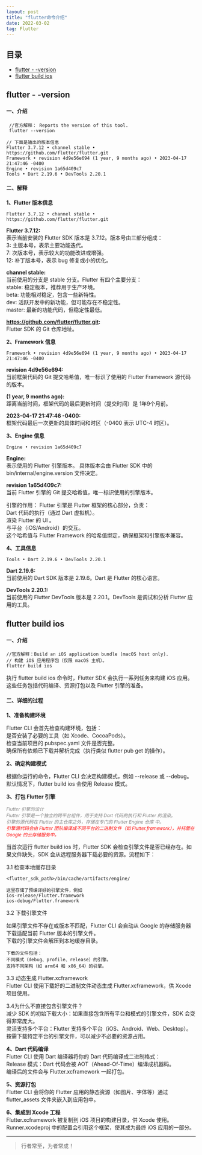 ```yaml
---
layout: post
title: "flutter命令介绍"
date: 2022-03-02
tag: Flutter
---
```


## 目录
- [flutter - -version](#content1)
- [flutter build ios](#content2)


## <a id="content1">flutter - -version</a>

#### **一、介绍**   
```text
 //官方解释： Reports the version of this tool.
 flutter --version   
 
// 下面是输出的版本信息    
Flutter 3.7.12 • channel stable • https://github.com/flutter/flutter.git
Framework • revision 4d9e56e694 (1 year, 9 months ago) • 2023-04-17 21:47:46 -0400
Engine • revision 1a65d409c7
Tools • Dart 2.19.6 • DevTools 2.20.1
```

#### **二、解释**
**1、Flutter 版本信息**    
```text
Flutter 3.7.12 • channel stable • https://github.com/flutter/flutter.git
```
**Flutter 3.7.12:**       
表示当前安装的 Flutter SDK 版本是 3.7.12。版本号由三部分组成：   
3: 主版本号，表示主要功能迭代。   
7: 次版本号，表示较大的功能改进或增强。   
12: 补丁版本号，表示 bug 修复或小的优化。    

**channel stable:**       
当前使用的分支是 stable 分支。Flutter 有四个主要分支：   
stable: 稳定版本，推荐用于生产环境。    
beta: 功能相对稳定，包含一些新特性。   
dev: 活跃开发中的新功能，但可能存在不稳定性。    
master: 最新的功能代码，但稳定性最低。      

**https://github.com/flutter/flutter.git:**         
Flutter SDK 的 Git 仓库地址。    

**2、Framework 信息**    
```text
Framework • revision 4d9e56e694 (1 year, 9 months ago) • 2023-04-17 21:47:46 -0400
```
**revision 4d9e56e694:**     
当前框架代码的 Git 提交哈希值，唯一标识了使用的 Flutter Framework 源代码的版本。     

**(1 year, 9 months ago):**    
距离当前时间，框架代码的最后更新时间（提交时间）是 1年9个月前。    

**2023-04-17 21:47:46 -0400:**    
框架代码最后一次更新的具体时间和时区（-0400 表示 UTC-4 时区）。     


**3、Engine 信息**    
```text
Engine • revision 1a65d409c7
```
**Engine:**        
表示使用的 Flutter 引擎版本。
具体版本会由 Flutter SDK 中的 bin/internal/engine.version 文件决定。    

**revision 1a65d409c7:**    
当前 Flutter 引擎的 Git 提交哈希值，唯一标识使用的引擎版本。     

引擎的作用： Flutter 引擎是 Flutter 框架的核心部分，负责：      
Dart 代码的执行（通过 Dart 虚拟机）。         
渲染 Flutter 的 UI 。      
与平台（iOS/Android）的交互。        
这个哈希值与 Flutter Framework 的哈希值绑定，确保框架和引擎版本兼容。      

**4、工具信息**     
```text
Tools • Dart 2.19.6 • DevTools 2.20.1
```
**Dart 2.19.6:**    
当前使用的 Dart SDK 版本是 2.19.6。Dart 是 Flutter 的核心语言。     

**DevTools 2.20.1:**      
当前使用的 Flutter DevTools 版本是 2.20.1。DevTools 是调试和分析 Flutter 应用的工具。     


## <a id="content2">flutter build ios</a>

#### **一、介绍**

```text
//官方解释：Build an iOS application bundle (macOS host only).
// 构建 iOS 应用程序包（仅限 macOS 主机）。
flutter build ios
```

执行 flutter build ios 命令时，Flutter SDK 会执行一系列任务来构建 iOS 应用。这些任务包括代码编译、资源打包以及 Flutter 引擎的准备。

#### **二、详细的过程**    

**1、准备构建环境**    

Flutter CLI 会首先检查构建环境，包括：   
是否安装了必要的工具（如 Xcode、CocoaPods）。    
检查当前项目的 pubspec.yaml 文件是否完整。    
确保所有依赖已下载并解析完成（执行类似 flutter pub get 的操作）。    

**2、确定构建模式**     

根据你运行的命令，Flutter CLI 会决定构建模式，例如 --release 或 --debug。    
默认情况下，flutter build ios 会使用 Release 模式。   

**3、打包 Flutter 引擎**    

<span style="color:gray;font-size:12px;font-style:italic;">Flutter 引擎的设计<br>
Flutter 引擎是一个独立的跨平台组件，用于支持 Dart 代码的执行和 Flutter 的渲染。<br>
引擎的源代码在 Flutter 的主仓库之外，存储在专门的 Flutter Engine 仓库 中。</span><br>
<span style="color:red;font-size:12px;font-style:italic;">引擎源代码会由 Flutter 团队编译成不同平台的二进制文件（如 Flutter.framework），并托管在 Google 的云存储服务中。</span>

当首次运行 flutter build ios 时，Flutter SDK 会检查引擎文件是否已经存在。如果文件缺失，SDK 会从远程服务器下载必要的资源。流程如下：

3.1 检查本地缓存目录   
```text
<flutter_sdk_path>/bin/cache/artifacts/engine/

这里存储了预编译好的引擎文件，例如
ios-release/Flutter.framework
ios-debug/Flutter.framework
```

3.2 下载引擎文件

如果引擎文件不存在或版本不匹配，Flutter CLI 会自动从 Google 的存储服务器下载适配当前 Flutter 版本的引擎文件。     
下载的引擎文件会解压到本地缓存目录。    

```text
下载的文件包括：
不同模式（debug、profile、release）的引擎。
支持不同架构（如 arm64 和 x86_64）的引擎。
```
3.3 动态生成 Flutter.xcframework    
Flutter CLI 使用下载好的二进制文件动态生成 Flutter.xcframework，供 Xcode 项目使用。    

3.4为什么不直接包含引擎文件？    
减少 SDK 的初始下载大小：如果直接包含所有平台和模式的引擎文件，SDK 会变得非常庞大。        
灵活支持多个平台：Flutter 支持多个平台（iOS、Android、Web、Desktop）。按需下载特定平台的引擎文件，可以减少不必要的资源占用。    

**4、Dart 代码编译**    
Flutter CLI 使用 Dart 编译器将你的 Dart 代码编译成二进制格式：   
Release 模式：Dart 代码会被 AOT（Ahead-Of-Time）编译成机器码。   
编译后的文件会与 Flutter.xcframework 一起打包。   


**5、资源打包**        
Flutter CLI 会将你的 Flutter 应用的静态资源（如图片、字体等）通过 flutter_assets 文件夹嵌入到应用包中。


**6、集成到 Xcode 工程**    
Flutter.xcframework 被复制到 iOS 项目的构建目录，供 Xcode 使用。Runner.xcodeproj 中的配置会引用这个框架，使其成为最终 iOS 应用的一部分。




----------
>  行者常至，为者常成！


